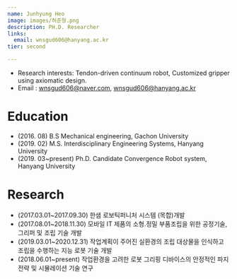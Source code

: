 ```yaml
---
name: Junhyung Heo
image: images/허준형.png
description: PH.D. Researcher
links:
  email: wnsgud606@hanyang.ac.kr
tier: second

---
```

- Research interests: Tendon-driven continuum robot, Customized gripper using axiomatic design.
- Email : wnsgud606@naver.com, wnsgud606@hanyang.ac.kr

# Education
- (2016. 08) B.S Mechanical engineering, Gachon University
- (2019. 02) M.S. Interdisciplinary Engineering Systems, Hanyang University
- (2019. 03~present) Ph.D. Candidate Convergence Robot system, Hanyang University

# Research
- (2017.03.01~2017.09.30) 한샘 로보틱퍼니처 시스템 (목합)개발 
- (2017.08.01~2018.11.30) 모바일 IT 제품의 소형.정밀 부품조립을 위한 공정기술, 그리퍼 및 조립 기술 개발 
- (2019.03.01~2020.12.31) 작업계획이 주어진 실환경의 조립 대상물을 인식하고 조립을 수행하는 지능 로봇 기술 개발 
- (2018.06.01~present) 작업환경을 고려한 로봇 그리핑 디바이스의 안정적인 파지 전략 및 시뮬레이션 기술 연구 
  
